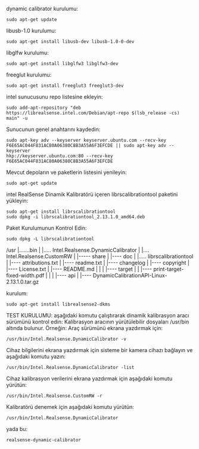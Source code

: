 dynamic calibrator kurulumu:
```
sudo apt-get update
```
libusb-1.0 kurulumu:
```
sudo apt-get install libusb-dev libusb-1.0-0-dev
```
libglfw kurulumu:
```
sudo apt-get install libglfw3 libglfw3-dev
```
freeglut kurulumu:
```
sudo apt-get install freeglut3 freeglut3-dev
```
intel sunucusunu repo listesine ekleyin:
```
sudo add-apt-repository "deb https://librealsense.intel.com/Debian/apt-repo $(lsb_release -cs) main" -u
```
Sunucunun genel anahtarını kaydedin:
```
sudo apt-key adv --keyserver keyserver.ubuntu.com --recv-key
F6E65AC044F831AC80A06380C8B3A55A6F3EFCDE || sudo apt-key adv --keyserver
hkp://keyserver.ubuntu.com:80 --recv-key F6E65AC044F831AC80A06380C8B3A55A6F3EFCDE
```
Mevcut depoların ve paketlerin listesini yenileyin:
```
sudo apt-get update
```
intel RealSense Dinamik Kalibratörü içeren librscalibrationtool paketini yükleyin:
```
sudo apt-get install librscalibrationtool
sudo dpkg -i librscalibrationtool_2.13.1.0_amd64.deb
```
Paket Kurulumunun Kontrol Edin:
```
sudo dpkg -L librscalibrationtool
```
/usr
|…….bin
|
|….. Intel.Realsense.DynamicCalibrator
|
|…. Intel.Realsense.CustomRW
|
|----- share
|
|---- doc
|
|….. librscalibrationtool
|
|---- attributions.txt
|
|---- readme.txt
|
|---- changelog
|
|---- copyright
|
|---- License.txt
|
|---- README.md
|
|
|
|---- target
|
|
|---- print-target-fixed-width.pdf
|
|
|
|---- api
|
|---- DynamicCalibrationAPI-Linux-2.13.1.0.tar.gz

kurulum:
```
sudo apt-get install librealsense2-dkms
```
TEST KURULUMU:
aşağıdaki komutu çalıştırarak dinamik kalibrasyon aracı sürümünü kontrol edin:
Kalibrasyon aracının yürütülebilir dosyaları /usr/bin altında bulunur.
Örneğin:
Araç sürümünü ekrana yazdırmak için:
```
/usr/bin/Intel.Realsense.DynamicCalibrator -v
```
Cihaz bilgilerini ekrana yazdırmak için sisteme bir kamera cihazı bağlayın ve aşağıdaki komutu yazın:
```
/usr/bin/Intel.Realsense.DynamicCalibrator -list
```
Cihaz kalibrasyon verilerini ekrana yazdırmak için aşağıdaki komutu yürütün:
```
/usr/bin/Intel.Realsense.CustomRW -r
```
Kalibratörü denemek için aşağıdaki komutu yürütün:
```
/usr/bin/Intel.Realsense.DynamicCalibrator
```
yada bu:
```
realsense-dynamic-calibrator
```

